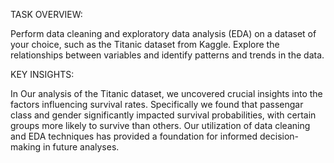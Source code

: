 TASK OVERVIEW:

Perform data cleaning and exploratory data analysis (EDA) on a dataset of your choice, such as the Titanic dataset from Kaggle. Explore the relationships between variables and identify patterns and trends in the data.

KEY INSIGHTS:

In Our analysis of the Titanic dataset, we uncovered crucial insights into the factors influencing survival rates. Specifically we found that passengar class and gender significantly impacted survival probabilities, with certain groups more likely to survive than others. Our utilization of data cleaning and EDA techniques has provided a foundation for informed decision-making in future analyses.
